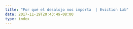 ```yaml
---
title: "Por qué el desalojo nos importa  | Eviction Lab"
date: 2017-11-19T20:43:49-08:00
type: index
---
```


